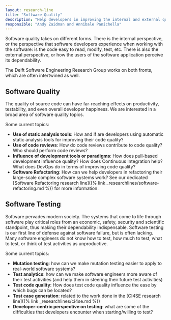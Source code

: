 ```yaml
---
layout: research-line
title: "Software Quality"
description: "Help developers in improving the internal and external quality of their software systems."
responsible: "Andy Zaidman and Annibale Panichella"
---
```


Software quality takes on different forms. There is the internal perspective, or the perspective that software developers experience when working with the software: is the code easy to read, modify, test, etc. There is also the external perspective, or how the users of the software application perceive its dependability. 

The Delft Software Engineering Research Group works on both fronts, which are often intertwined as well.

## Software Quality

The quality of source code can have far-reaching effects on productivity, testability, and even overall developer happiness. We are interested in a broad area of software quality topics.

Some current topics:

* **Use of static analysis tools**: How and if are developers using automatic static analysis tools for improving their code quality?
* **Use of code reviews**: How do code reviews contribute to code quality? Who should perform code reviews?
* **Influence of development tools or paradigms**: How does pull-based development influence quality? How does Continuous Integration help? What does DevOps do in terms of improving code quality?
* **Software Refactoring**: How can we help developers in refactoring their large-scale complex software systems work? See our dedicated [Software Refactoring research line]({% link _researchlines/software-refactoring.md %}) for more information.

   
## Software Testing

Software pervades modern society. The systems that come to life through software play critical roles from an economic, safety, security and scientific standpoint, thus making their dependability indispensable. Software testing is our first line of defense against software failure, but is often lacking. Many software engineers do not know how to test, how much to test, what to test, or think of test activities as unproductive.

Some current topics:

* **Mutation testing**: how can we make mutation testing easier to apply to real-world software systems?
* **Test analytics**: how can we make software engineers more aware of their test activities (and help them in steering their future test activities)
* **Test code quality**: How does test code quality influence the ease by which bugs can be located?
* **Test case generation**: related to the work done in the [CI4SE research line]({% link _researchlines/ci4se.md %})
* **Developer-centric perspective on testing**: what are some of the difficulties that developers encounter when starting/willing to test?

